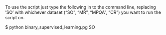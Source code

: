 To use the script just type the following in to the command line, replacing ’SO’ with whichever dataset (“SO”, “MR”, “MPQA”, “CR”) you want to run the script on.

$ python binary_supervised_learning.pg SO
